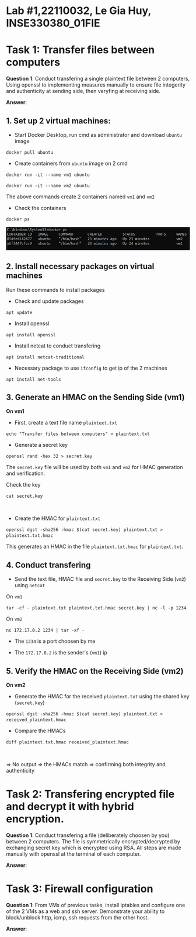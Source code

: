 # Lab #1,22110032, Le Gia Huy, INSE330380_01FIE
# Task 1: Transfer files between computers
**Question 1**: 
Conduct transfering a single plaintext file between 2 computers, 
Using openssl to implementing measures manually to ensure file integerity and authenticity at sending side, 
then veryfing at receiving side. 

**Answer**:
## 1. Set up 2 virtual machines:
- Start Docker Desktop, run cmd as administrator and download `ubuntu` image

```
docker pull ubuntu
```

- Create containers from `ubuntu` image on 2 cmd

```
docker run -it --name vm1 ubuntu
```

```
docker run -it --name vm2 ubuntu
```

The above commands create 2 containers named `vm1` and `vm2`

- Check the containers

```
docker ps
```

![](https://github.com/leejahy25/islabs/blob/b18c8747717d0af72f19f5f9fcb5c4950eb9fb0b/img/task1_1.jpg)

## 2. Install necessary packages on virtual machines
Run these commands to install packages

- Check and update packages

```
apt update
```

- Install openssl

```
apt install openssl
```

- Install netcat to conduct transfering

```
apt install netcat-traditional
```

- Necessary package to use `ifconfig` to get ip of the 2 machines

```
apt install net-tools
```

## 3. Generate an HMAC on the Sending Side (vm1)
**On vm1**

- First, create a text file name `plaintext.txt`

```
echo "Transfer files between computers" > plaintext.txt
```

- Generate a secret key

```
openssl rand -hex 32 > secret.key
```

The `secret.key` file will be used by both `vm1` and `vm2` for HMAC generation and verification.

Check the key

```
cat secret.key
```

![]()

- Create the HMAC for `plaintext.txt`

```
openssl dgst -sha256 -hmac $(cat secret.key) plaintext.txt > plaintext.txt.hmac
```

This generates an HMAC in the file `plaintext.txt.hmac` for `plaintext.txt`.

## 4. Conduct transfering
- Send the text file, HMAC file and `secret.key` to the Receiving Side (`vm2`) using `netcat`

On `vm1`

```
tar -cf - plaintext.txt plaintext.txt.hmac secret.key | nc -l -p 1234
```

On `vm2`

```
nc 172.17.0.2 1234 | tar -xf -
```

- The `1234` is a port choosen by me

- The `172.17.0.2` is the sender's (`vm1`) ip

## 5. Verify the HMAC on the Receiving Side (vm2)
**On vm2**

- Generate the HMAC for the received `plaintext.txt` using the shared key (`secret.key`)

```
openssl dgst -sha256 -hmac $(cat secret.key) plaintext.txt > received_plaintext.hmac
```

- Compare the HMACs

```
diff plaintext.txt.hmac received_plaintext.hmac
```

![]()

=> No output => the HMACs match => confirming both integrity and authenticity

# Task 2: Transfering encrypted file and decrypt it with hybrid encryption. 
**Question 1**:
Conduct transfering a file (deliberately choosen by you) between 2 computers. 
The file is symmetrically encrypted/decrypted by exchanging secret key which is encrypted using RSA. 
All steps are made manually with openssl at the terminal of each computer.

**Answer**:


# Task 3: Firewall configuration
**Question 1**:
From VMs of previous tasks, install iptables and configure one of the 2 VMs as a web and ssh server. Demonstrate your ability to block/unblock http, icmp, ssh requests from the other host.

**Answer**:

